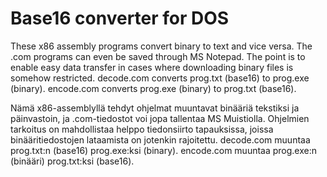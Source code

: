 # Base16 converter for DOS

These x86 assembly programs convert binary to text and vice versa.
The .com programs can even be saved through MS Notepad.
The point is to enable easy data transfer in cases where
downloading binary files is somehow restricted.
decode.com converts prog.txt (base16) to prog.exe (binary).
encode.com converts prog.exe (binary) to prog.txt (base16).

Nämä x86-assemblyllä tehdyt ohjelmat muuntavat binääriä tekstiksi
ja päinvastoin, ja .com-tiedostot voi jopa tallentaa MS Muistiolla.
Ohjelmien tarkoitus on mahdollistaa helppo tiedonsiirto tapauksissa,
joissa binääritiedostojen lataamista on jotenkin rajoitettu.
decode.com muuntaa prog.txt:n (base16) prog.exe:ksi (binary).
encode.com muuntaa prog.exe:n (binääri) prog.txt:ksi (base16).
